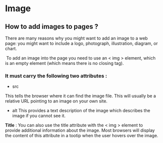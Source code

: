 

# Image

  ## How to add images to pages ?
  
   There are many reasons why you might want to add an image to a web page: you might want to include a logo, photograph, illustration, diagram, or chart.
   
   <img>  To add an image into the page you need to use an < img > element, which is an empty element (which means there is no closing tag).
   
  ### It must carry the following two attributes :
  
- src

This tells the browser where it can find the image file. This
will usually be a relative URL pointing to an image on your own site.

- alt
This provides a text description of the image which describes the image if you cannot see it.

**Title** : 
You can also use the title attribute with the < img > element to provide additional information about the image. 
Most browsers will display the content of this attribute in a tootip when the user hovers over the image.
